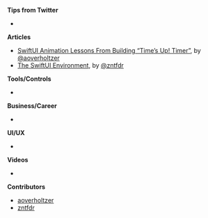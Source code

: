**Tips from Twitter**

*

**Articles**

* [SwiftUI Animation Lessons From Building “Time’s Up! Timer”](https://blog.overdesigned.net/posts/2021-09-29-swiftui-animation-tricks/), by [@aoverholtzer](https://twitter.com/aoverholtzer)
* [The SwiftUI Environment](https://www.fivestars.blog/articles/swiftui-environment-propagation/), by [@zntfdr](https://twitter.com/zntfdr)

**Tools/Controls**

* 

**Business/Career**

* 

**UI/UX**

* 

**Videos**

* 

**Contributors**

* [aoverholtzer](https://github.com/aoverholtzer)
* [zntfdr](https://github.com/zntfdr)

